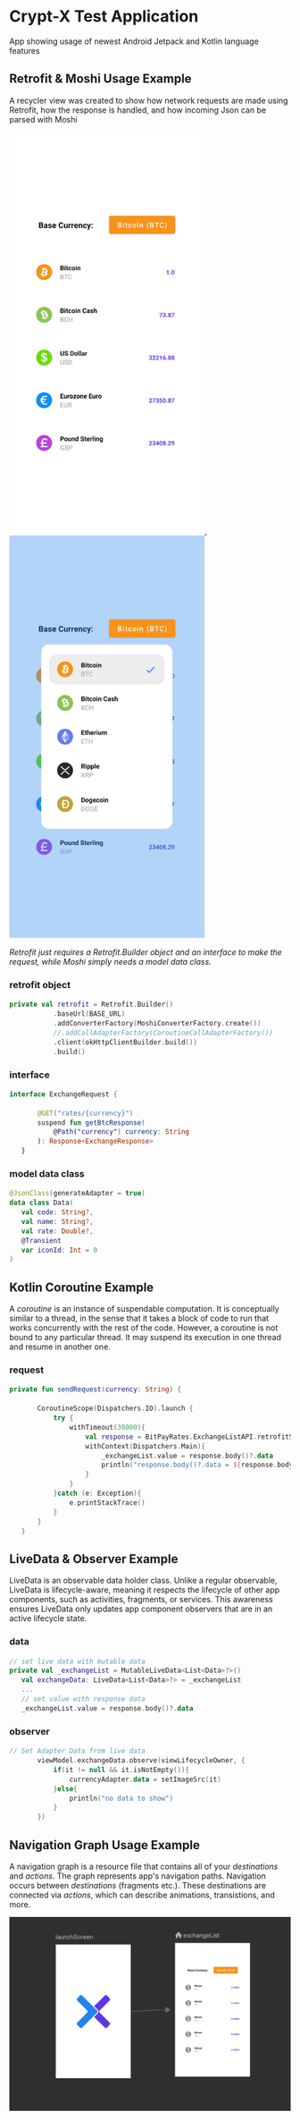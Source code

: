 # Crypt-X Test Application
App showing usage of newest Android Jetpack and Kotlin language features


## Retrofit & Moshi Usage Example

A recycler view was created to show how network requests are made using Retrofit, how the response is handled, and how incoming Json can be parsed with Moshi

<img src="images/retro_moshi_1.png" width="350"/>, <img src="images/retro_moshi_2.png" width="350"/>

*Retrofit just requires a Retrofit.Builder object and an interface to make the request, while Moshi simply needs a model data class.*


### retrofit object

 ```kotlin
private val retrofit = Retrofit.Builder()
            .baseUrl(BASE_URL)
            .addConverterFactory(MoshiConverterFactory.create())
            //.addCallAdapterFactory(CoroutineCallAdapterFactory())
            .client(okHttpClientBuilder.build())
            .build()
```



### interface

 ```kotlin
interface ExchangeRequest {

        @GET("rates/{currency}")
        suspend fun getBtcResponse(
            @Path("currency") currency: String
        ): Response<ExchangeResponse>
    }
```


### model data class

 ```kotlin
@JsonClass(generateAdapter = true)
data class Data(
    val code: String?,
    val name: String?,
    val rate: Double?,
    @Transient
    var iconId: Int = 0
)
```


## Kotlin Coroutine Example

A *coroutine* is an instance of suspendable computation. It is conceptually similar to a thread, in the sense that it takes a block of code to run that works concurrently with the rest of the code. However, a coroutine is not bound to any particular thread. It may suspend its execution in one thread and resume in another one.

### request

 ```kotlin
private fun sendRequest(currency: String) {
        
        CoroutineScope(Dispatchers.IO).launch {
            try {
                withTimeout(30000){
                    val response = BitPayRates.ExchangeListAPI.retrofitService.getRateResponse(currency)
                    withContext(Dispatchers.Main){
                        _exchangeList.value = response.body()?.data
                        println("response.body()?.data = ${response.body()}")
                    }
                }
            }catch (e: Exception){
                e.printStackTrace()
            }
        }
    }
```


## LiveData & Observer Example

LiveData is an observable data holder class. Unlike a regular observable, LiveData is lifecycle-aware, meaning it respects the lifecycle of other app components, such as activities, fragments, or services. This awareness ensures LiveData only updates app component observers that are in an active lifecycle state.

### data

 ```kotlin
 // set live data with mutable data
private val _exchangeList = MutableLiveData<List<Data>?>()
    val exchangeData: LiveData<List<Data>?> = _exchangeList
    ...
    // set value with response data
    _exchangeList.value = response.body()?.data
```
### observer

 ```kotlin
// Set Adapter Data from live data
        viewModel.exchangeData.observe(viewLifecycleOwner, {
            if(it != null && it.isNotEmpty()){
                currencyAdapter.data = setImageSrc(it)
            }else{
                println("no data to show")
            }
        })
```


## Navigation Graph Usage Example

A navigation graph is a resource file that contains all of your *destinations* and *actions*. The graph represents app's navigation paths. Navigation occurs between *destinations* (fragments etc.). These destinations are connected via *actions*, which can describe animations, transistions, and more.

<img src="images/navigation_graph.png" width="700"/>



